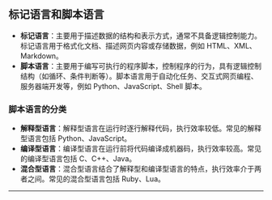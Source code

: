 ## 标记语言和脚本语言
- **标记语言**：主要用于描述数据的结构和表示方式，通常不具备逻辑控制能力。标记语言用于格式化文档、描述网页内容或存储数据，例如 HTML、XML、Markdown。
- **脚本语言**：主要用于编写可执行的程序脚本，控制程序的行为，具有逻辑控制结构（如循环、条件判断等）。脚本语言用于自动化任务、交互式网页编程、服务器端开发等，例如 Python、JavaScript、Shell 脚本。

### 脚本语言的分类
- **解释型语言**：解释型语言在运行时逐行解释代码，执行效率较低。常见的解释型语言包括 Python、JavaScript。
- **编译型语言**：编译型语言在运行前将代码编译成机器码，执行效率较高。常见的编译型语言包括 C、C++、Java。
- **混合型语言**：混合型语言结合了解释型和编译型语言的特点，执行效率介于两者之间。常见的混合型语言包括 Ruby、Lua。

---
